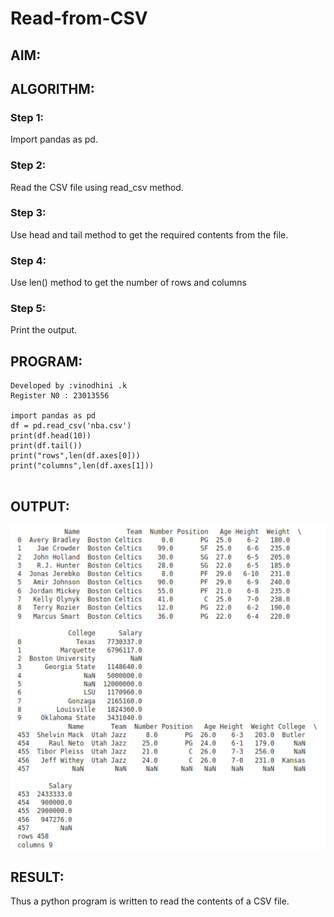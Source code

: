 # Read-from-CSV

## AIM:

## ALGORITHM:
### Step 1:

Import pandas as pd.

### Step 2:

Read the CSV file using read_csv method.

### Step 3:

Use head and tail method to get the required contents from the file.

### Step 4:

Use len() method to get the number of rows and columns

### Step 5:

Print the output.


## PROGRAM:

```
Developed by :vinodhini .k
Register N0 : 23013556

import pandas as pd
df = pd.read_csv('nba.csv')
print(df.head(10))
print(df.tail())
print("rows",len(df.axes[0]))
print("columns",len(df.axes[1]))


```

## OUTPUT:

![Alt text](cvs.png)

## RESULT:
Thus a python program is written to read the contents of a CSV file.